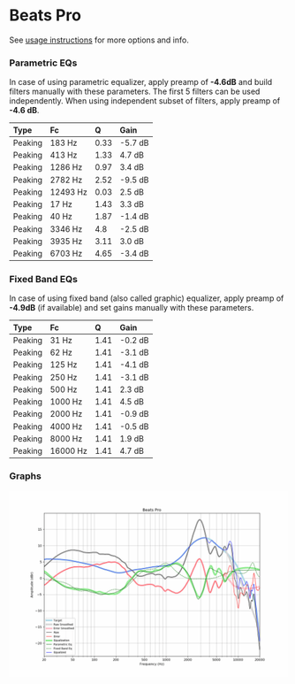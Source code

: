 # Beats Pro
See [usage instructions](https://github.com/jaakkopasanen/AutoEq#usage) for more options and info.

### Parametric EQs
In case of using parametric equalizer, apply preamp of **-4.6dB** and build filters manually
with these parameters. The first 5 filters can be used independently.
When using independent subset of filters, apply preamp of **-4.6 dB**.

| Type    | Fc       |    Q | Gain    |
|:--------|:---------|:-----|:--------|
| Peaking | 183 Hz   | 0.33 | -5.7 dB |
| Peaking | 413 Hz   | 1.33 | 4.7 dB  |
| Peaking | 1286 Hz  | 0.97 | 3.4 dB  |
| Peaking | 2782 Hz  | 2.52 | -9.5 dB |
| Peaking | 12493 Hz | 0.03 | 2.5 dB  |
| Peaking | 17 Hz    | 1.43 | 3.3 dB  |
| Peaking | 40 Hz    | 1.87 | -1.4 dB |
| Peaking | 3346 Hz  | 4.8  | -2.5 dB |
| Peaking | 3935 Hz  | 3.11 | 3.0 dB  |
| Peaking | 6703 Hz  | 4.65 | -3.4 dB |

### Fixed Band EQs
In case of using fixed band (also called graphic) equalizer, apply preamp of **-4.9dB**
(if available) and set gains manually with these parameters.

| Type    | Fc       |    Q | Gain    |
|:--------|:---------|:-----|:--------|
| Peaking | 31 Hz    | 1.41 | -0.2 dB |
| Peaking | 62 Hz    | 1.41 | -3.1 dB |
| Peaking | 125 Hz   | 1.41 | -4.1 dB |
| Peaking | 250 Hz   | 1.41 | -3.1 dB |
| Peaking | 500 Hz   | 1.41 | 2.3 dB  |
| Peaking | 1000 Hz  | 1.41 | 4.5 dB  |
| Peaking | 2000 Hz  | 1.41 | -0.9 dB |
| Peaking | 4000 Hz  | 1.41 | -0.5 dB |
| Peaking | 8000 Hz  | 1.41 | 1.9 dB  |
| Peaking | 16000 Hz | 1.41 | 4.7 dB  |

### Graphs
![](./Beats%20Pro.png)